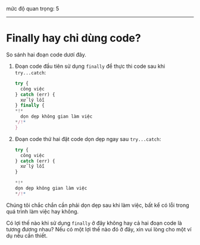 mức độ quan trọng: 5

---

# Finally hay chỉ dùng code?

So sánh hai đoạn code dươí đây.

1. Đoạn code đầu tiên sử dụng `finally` để thực thi code sau khi `try...catch`:

    ```js
    try {
      công việc
    } catch (err) {
      xử lý lỗi
    } finally {
    *!*
      dọn dẹp không gian làm việc
    */!*
    }
    ```
2. Đoạn code thứ hai đặt code dọn dẹp ngay sau `try...catch`:

    ```js
    try {
      công việc
    } catch (err) {
      xử lý lỗi
    }

    *!*
    dọn dẹp không gian làm việc
    */!*
    ```

Chúng tôi chắc chắn cần phải dọn dẹp sau khi làm việc, bất kể có lỗi trong quá trình làm việc hay không.

Có lợi thế nào khi sử dụng `finally` ở đây không hay cả hai đoạn code là tương đương nhau? Nếu có một lợi thế nào đó ở đây, xin vui lòng cho một ví dụ nếu cần thiết.
